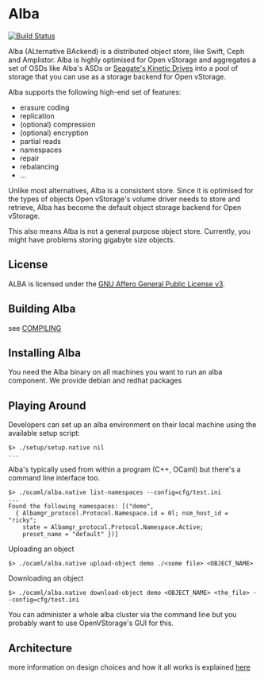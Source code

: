Alba
====
[![Build Status](https://travis-ci.org/openvstorage/alba.svg?branch=master)](https://travis-ci.org/openvstorage/alba)

Alba (ALternative BAckend) is a distributed object store, like Swift, Ceph and Amplistor.
Alba is highly optimised for Open vStorage and aggregates a set of OSDs like Alba's ASDs or
[Seagate's Kinetic Drives](http://www.seagate.com/gb/en/products/enterprise-servers-storage/nearline-storage/kinetic-hdd/) into a pool of storage that you can use as a storage backend
for Open vStorage.

Alba supports the following high-end set of features:

* erasure coding
* replication
* (optional) compression
* (optional) encryption
* partial reads
* namespaces
* repair
* rebalancing
* ...


Unlike most alternatives, Alba is a consistent store.
Since it is optimised for the types of objects Open vStorage's volume driver needs to store and retrieve, Alba has become the default object storage backend for Open vStorage.

This also means Alba is not a general purpose object store.
Currently, you might have problems storing gigabyte size objects.


License
-------
ALBA is licensed under the [GNU Affero General Public License v3](http://www.gnu.org/licenses/agpl-3.0.html).

Building Alba
-------------
see [COMPILING](./COMPILING.md)

Installing Alba
---------------
You need the Alba binary on all machines you want to run an alba component. We provide debian and redhat packages

Playing Around
--------------
Developers can set up an alba environment on their local machine using the available setup script:

```
$> ./setup/setup.native nil
...
```


Alba's typically used from within a program (C++, OCaml) but there's a command line interface too.

```
$> ./ocaml/alba.native list-namespaces --config=cfg/test.ini
...
Found the following namespaces: [("demo",
  { Albamgr_protocol.Protocol.Namespace.id = 0l; nsm_host_id = "ricky";
    state = Albamgr_protocol.Protocol.Namespace.Active;
    preset_name = "default" })]
```

Uploading an object

```
$> ./ocaml/alba.native upload-object demo ./<some file> <OBJECT_NAME>
```

Downloading an object

```
$> ./ocaml/alba.native download-object demo <OBJECT_NAME> <the_file> --config=cfg/test.ini
```

You can administer a whole alba cluster via the command line but you probably want
to use OpenVStorage's GUI for this.


Architecture
------------
more information on design choices and how it all works is explained [here](./doc/architecture.pdf)
